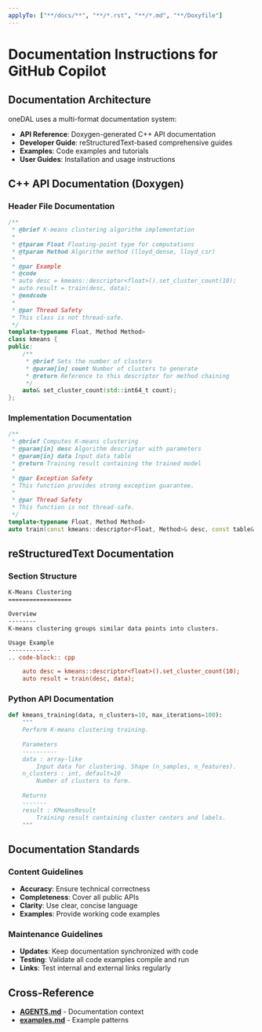 ```yaml
---
applyTo: ["**/docs/**", "**/*.rst", "**/*.md", "**/Doxyfile"]
---
```


# Documentation Instructions for GitHub Copilot

## Documentation Architecture

oneDAL uses a multi-format documentation system:
- **API Reference**: Doxygen-generated C++ API documentation
- **Developer Guide**: reStructuredText-based comprehensive guides  
- **Examples**: Code examples and tutorials
- **User Guides**: Installation and usage instructions

## C++ API Documentation (Doxygen)

### Header File Documentation
```cpp
/**
 * @brief K-means clustering algorithm implementation
 * 
 * @tparam Float Floating-point type for computations
 * @tparam Method Algorithm method (lloyd_dense, lloyd_csr)
 * 
 * @par Example
 * @code
 * auto desc = kmeans::descriptor<float>().set_cluster_count(10);
 * auto result = train(desc, data);
 * @endcode
 * 
 * @par Thread Safety
 * This class is not thread-safe.
 */
template<typename Float, Method Method>
class kmeans {
public:
    /**
     * @brief Sets the number of clusters
     * @param[in] count Number of clusters to generate
     * @return Reference to this descriptor for method chaining
     */
    auto& set_cluster_count(std::int64_t count);
};
```

### Implementation Documentation
```cpp
/**
 * @brief Computes K-means clustering
 * @param[in] desc Algorithm descriptor with parameters
 * @param[in] data Input data table
 * @return Training result containing the trained model
 * 
 * @par Exception Safety
 * This function provides strong exception guarantee.
 * 
 * @par Thread Safety
 * This function is not thread-safe.
 */
template<typename Float, Method Method>
auto train(const kmeans::descriptor<Float, Method>& desc, const table& data);
```

## reStructuredText Documentation

### Section Structure
```rst
K-Means Clustering
==================

Overview
--------
K-means clustering groups similar data points into clusters.

Usage Example
------------
.. code-block:: cpp

    auto desc = kmeans::descriptor<float>().set_cluster_count(10);
    auto result = train(desc, data);
```

### Python API Documentation
```python
def kmeans_training(data, n_clusters=10, max_iterations=100):
    """
    Perform K-means clustering training.
    
    Parameters
    ----------
    data : array-like
        Input data for clustering. Shape (n_samples, n_features).
    n_clusters : int, default=10
        Number of clusters to form.
    
    Returns
    -------
    result : KMeansResult
        Training result containing cluster centers and labels.
    """
```

## Documentation Standards

### Content Guidelines
- **Accuracy**: Ensure technical correctness
- **Completeness**: Cover all public APIs
- **Clarity**: Use clear, concise language
- **Examples**: Provide working code examples

### Maintenance Guidelines
- **Updates**: Keep documentation synchronized with code
- **Testing**: Validate all code examples compile and run
- **Links**: Test internal and external links regularly

## Cross-Reference
- **[AGENTS.md](/docs/AGENTS.md)** - Documentation context
- **[examples.md](/.github/instructions/examples.md)** - Example patterns